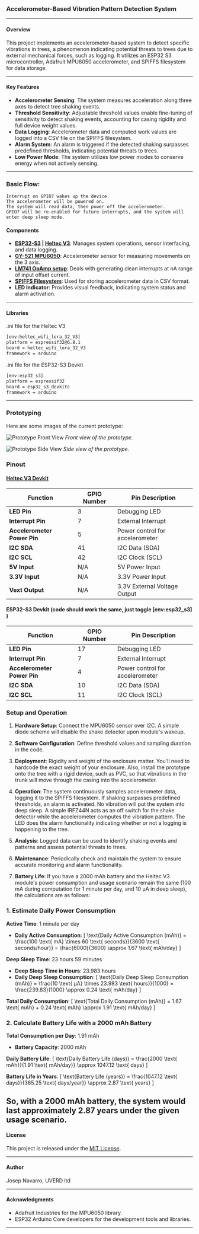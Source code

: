 <!-- trunk-ignore-all(markdownlint/MD041) -->
### Accelerometer-Based Vibration Pattern Detection System

---

#### Overview
This project implements an accelerometer-based system to detect specific vibrations in trees, a phenomenon indicating potential threats to trees due to external mechanical forces, such as logging. It utilizes an ESP32 S3 microcontroller, Adafruit MPU6050 accelerometer, and SPIFFS filesystem for data storage.

---

#### Key Features
- **Accelerometer Sensing**: The system measures acceleration along three axes to detect tree shaking events.
- **Threshold Sensitivity**: Adjustable threshold values enable fine-tuning of sensitivity to detect shaking events, accounting for casing rigidity and full device weight values.
- **Data Logging**: Accelerometer data and computed work values are logged into a CSV file on the SPIFFS filesystem.
- **Alarm System**: An alarm is triggered if the detected shaking surpasses predefined thresholds, indicating potential threats to trees.
- **Low Power Mode**: The system utilizes low power modes to conserve energy when not actively sensing.

---

### Basic Flow:

    Interrupt on GPIO7 wakes up the device.
    The accelerometer will be powered on.
    The system will read data, then power off the accelerometer.
    GPIO7 will be re-enabled for future interrupts, and the system will enter deep sleep mode.

#### Components
- **[ESP32-S3](https://docs.espressif.com/projects/esp-idf/en/stable/esp32s3/hw-reference/esp32s3/user-guide-devkitc-1.html) | [Heltec V3](https://heltec.org/project/wifi-lora-32-v3/)**: Manages system operations, sensor interfacing, and data logging.
- **[GY-521 MPU6050](https://www.hotmcu.com/gy521-mpu6050-3axis-acceleration-gyroscope-6dof-module-p-83.html)**: Accelerometer sensor for measuring movements on the 3 axis.
- **[LM741 OpAmp setup](https://www.ti.com/lit/ds/symlink/lm741.pdf)**: Deals with generating clean interrupts at nA range of input offset current.
- **[SPIFFS Filesystem](https://docs.espressif.com/projects/esp-idf/en/stable/esp32/api-reference/storage/spiffs.html)**: Used for storing accelerometer data in CSV format.
- **LED Indicator**: Provides visual feedback, indicating system status and alarm activation.


---
#### Libraries

.ini file for the Heltec V3
```bash
[env:heltec_wifi_lora_32_V3]
platform = espressif32@6.8.1
board = heltec_wifi_lora_32_V3
framework = arduino
```
.ini file for the ESP32-S3 Devkit
```bash
[env:esp32_s3]
platform = espressif32
board = esp32_s3_devkitc
framework = arduino
```
---

### Prototyping

Here are some images of the current prototype:

![Prototype Front View](docs/images/shake_detection_proto_esp32s3.jpg)
*Front view of the prototype.*

![Prototype Side View](docs/images/shake_detection_proto_side_esp32s3.jpg)
*Side view of the prototype.*



### Pinout

#### [Heltec V3 Devkit](https://heltec.org/project/wifi-lora-32-v3/)

| Function                     | GPIO Number | Pin Description                |
|------------------------------|-------------|--------------------------------|
| **LED Pin**                  | 3           | Debugging LED                  |
| **Interrupt Pin**            | 7           | External Interrupt             |
| **Accelerometer Power Pin**  | 5           | Power control for accelerometer|
| **I2C SDA**                  | 41          | I2C Data (SDA)                 |
| **I2C SCL**                  | 42          | I2C Clock (SCL)                |
| **5V Input**                 | N/A         | 5V Power Input                 |
| **3.3V Input**               | N/A         | 3.3V Power Input               |
| **Vext Output**              | N/A         | 3.3V External Voltage Output   |



#### ESP32-S3 Devkit (code should work the same, just toggle [env:esp32_s3] )

| Function                     | GPIO Number | Pin Description                |
|------------------------------|-------------|--------------------------------|
| **LED Pin**                  | 17          | Debugging LED                  |
| **Interrupt Pin**            | 7           | External Interrupt             |
| **Accelerometer Power Pin**  | 4           | Power control for accelerometer|
| **I2C SDA**                  | 10          | I2C Data (SDA)                 |
| **I2C SCL**                  | 11          | I2C Clock (SCL)                |


### Setup and Operation

1. **Hardware Setup**: Connect the MPU6050 sensor over I2C. A simple diode scheme will disable the shake detector upon module's wakeup.

2. **Software Configuration**: Define threshold values and sampling duration in the code.

3. **Deployment**: Rigidity and weight of the enclosure matter. You'll need to hardcode the exact weight of your enclosure. Also, install the prototype onto the tree with a rigid device, such as PVC, so that vibrations in the trunk will move through the casing into the accelerometer.

4. **Operation**: The system continuously samples accelerometer data, logging it to the SPIFFS filesystem. If shaking surpasses predefined thresholds, an alarm is activated. No vibration will put the system into deep sleep. A simple IRFZ44N acts as an off switch for the shake detector while the accelerometer computes the vibration pattern. The LED does the alarm functionality indicating whether or not a logging is happening to the tree.

5. **Analysis**: Logged data can be used to identify shaking events and patterns and assess potential threats to trees.

6. **Maintenance**: Periodically check and maintain the system to ensure accurate monitoring and alarm functionality.

7. **Battery Life**: If you have a 2000 mAh battery and the Heltec V3 module's power consumption and usage scenario remain the same (100 mA during computation for 1 minute per day, and 10 µA in deep sleep), the calculations are as follows:

### 1. Estimate Daily Power Consumption

**Active Time**: 1 minute per day

- **Daily Active Consumption**:
  \[
  \text{Daily Active Consumption (mAh)} = \frac{100 \text{ mA} \times 60 \text{ seconds}}{3600 \text{ seconds/hour}} = \frac{6000}{3600} \approx 1.67 \text{ mAh/day}
  \]

**Deep Sleep Time**: 23 hours 59 minutes

- **Deep Sleep Time in Hours**: 23.983 hours
- **Daily Deep Sleep Consumption**:
  \[
  \text{Daily Deep Sleep Consumption (mAh)} = \frac{10 \text{ µA} \times 23.983 \text{ hours}}{1000} = \frac{239.83}{1000} \approx 0.24 \text{ mAh/day}
  \]

**Total Daily Consumption**:
  \[
  \text{Total Daily Consumption (mAh)} = 1.67 \text{ mAh} + 0.24 \text{ mAh} \approx 1.91 \text{ mAh/day}
  \]

### 2. Calculate Battery Life with a 2000 mAh Battery

**Total Consumption per Day**: 1.91 mAh

- **Battery Capacity**: 2000 mAh

**Daily Battery Life**:
  \[
  \text{Daily Battery Life (days)} = \frac{2000 \text{ mAh}}{1.91 \text{ mAh/day}} \approx 1047.12 \text{ days}
  \]

**Battery Life in Years**:
  \[
  \text{Battery Life (years)} = \frac{1047.12 \text{ days}}{365.25 \text{ days/year}} \approx 2.87 \text{ years}
  \]

So, with a 2000 mAh battery, the system would last approximately **2.87 years** under the given usage scenario.
---

#### License
This project is released under the [MIT License](LICENSE.md).

---

#### Author
Josep Navarro, UVERD ltd

---

#### Acknowledgments
- Adafruit Industries for the MPU6050 library.
- ESP32 Arduino Core developers for the development tools and libraries.

---
